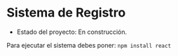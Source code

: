 <h1>Sistema de Registro</h1>

- Estado del proyecto: En construcción.

Para ejecutar el sistema debes poner: 
```npm install react```
